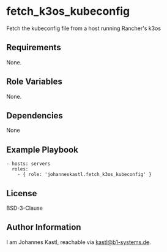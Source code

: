 fetch_k3os_kubeconfig
=========

Fetch the kubeconfig file from a host running Rancher's k3os

Requirements
------------

None.

Role Variables
--------------

None.

Dependencies
------------

None

Example Playbook
----------------

    - hosts: servers
      roles:
        - { role: 'johanneskastl.fetch_k3os_kubeconfig' }

License
-------

BSD-3-Clause

Author Information
------------------

I am Johannes Kastl, reachable via kastl@b1-systems.de.
